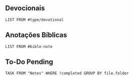 

## Devocionais
```dataview
LIST FROM #type/devotional 
```

## Anotações Bíblicas
```dataview
LIST FROM #bible-note
```

## To-Do Pending
```dataview
TASK FROM "Notes" WHERE !completed GROUP BY file.folder
```
